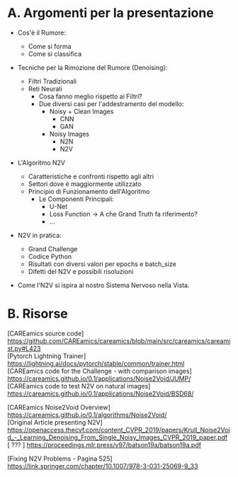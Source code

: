 # A. Argomenti per la presentazione

- Cos'è il Rumore:
    - Come si forma
    - Come si classifica

- Tecniche per la Rimozione del Rumore (Denoising):
    - Filtri Tradizionali
    - Reti Neurali
        - Cosa fanno meglio rispetto ai Filtri?
        - Due diversi casi per l'addestramento del modello:
            - Noisy + Clean Images
                - CNN
                - GAN
            - Noisy Images
                - N2N
                - N2V

- L'Algoritmo N2V
    - Caratteristiche e confronti rispetto agli altri
    - Settori dove è maggiormente utilizzato
    - Principio di Funzionamento dell'Algoritmo
        - Le Componenti Principali:
            - U-Net
            - Loss Function -> A che Grand Truth fa riferimento?
            - ...

- N2V in pratica:
    - Grand Challenge
    - Codice Python
    - Risultati con diversi valori per epochs e batch_size
    - Difetti del N2V e possibili risoluzioni

- Come l'N2V si ispira al nostro Sistema Nervoso nella Vista.

# B. Risorse

[CAREamics source code] https://github.com/CAREamics/careamics/blob/main/src/careamics/careamist.py#L423 \
[Pytorch Lightning Trainer] https://lightning.ai/docs/pytorch/stable/common/trainer.html \
[CAREamics code for the Challenge - with comparison images] https://careamics.github.io/0.1/applications/Noise2Void/JUMP/ \
[CAREamics code to test N2V on natural images] https://careamics.github.io/0.1/applications/Noise2Void/BSD68/ 

[CAREamics Noise2Void Overview] https://careamics.github.io/0.1/algorithms/Noise2Void/ \
[Original Article presenting N2V] https://openaccess.thecvf.com/content_CVPR_2019/papers/Krull_Noise2Void_-_Learning_Denoising_From_Single_Noisy_Images_CVPR_2019_paper.pdf \
[ ??? ] https://proceedings.mlr.press/v97/batson19a/batson19a.pdf

[Fixing N2V Problems - Pagina 525] https://link.springer.com/chapter/10.1007/978-3-031-25069-9_33
